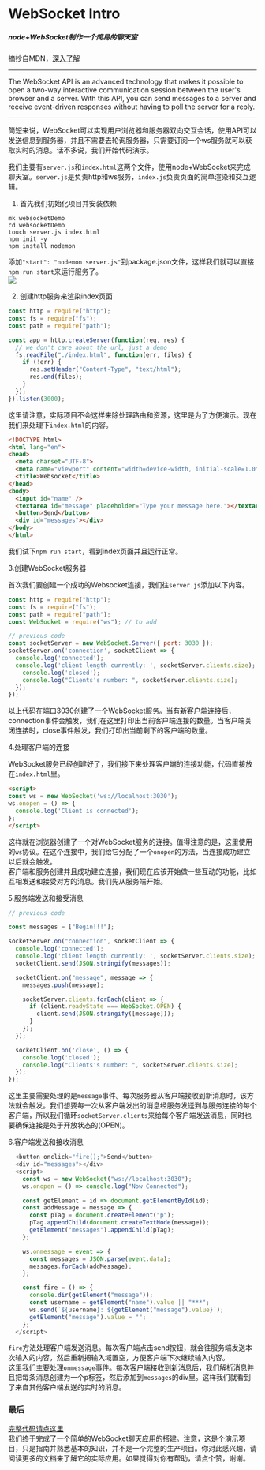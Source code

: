 # WebSocket Intro
##### node+WebSocket制作一个简易的聊天室

摘抄自MDN，[深入了解](https://developer.mozilla.org/en-US/docs/Web/API/WebSockets_API)
___
The WebSocket API is an advanced technology that makes it possible to open a two-way interactive communication session between the user's browser and a server. With this API, you can send messages to a server and receive event-driven responses without having to poll the server for a reply.
___
简短来说，WebSocket可以实现用户浏览器和服务器双向交互会话，使用API可以发送信息到服务器，并且不需要去轮询服务器，只需要订阅一个ws服务就可以获取实时的消息。话不多说，我们开始代码演示。

我们主要有`server.js`和`index.html`这两个文件，使用node+WebSocket来完成聊天室。`server.js`是负责http和ws服务，`index.js`负责页面的简单渲染和交互逻辑。

1. 首先我们初始化项目并安装依赖
```shell
mk websocketDemo
cd websocketDemo
touch server.js index.html
npm init -y
npm install nodemon
```
添加`"start": "nodemon server.js"`到package.json文件，这样我们就可以直接`npm run start`来运行服务了。   
![](https://i.postimg.cc/pTYkWwp3/image.png)

2. 创建http服务来渲染index页面
```javascript
const http = require("http");
const fs = require("fs");
const path = require("path");

const app = http.createServer(function(req, res) {
  // we don't care about the url, just a demo
  fs.readFile("./index.html", function(err, files) {
    if (!err) {
      res.setHeader("Content-Type", "text/html");
      res.end(files);
    }
  });
}).listen(3000);
```
这里请注意，实际项目不会这样来除处理路由和资源，这里是为了方便演示。现在我们来处理下`index.html`的内容。
```html
<!DOCTYPE html>
<html lang="en">
<head>
  <meta charset="UTF-8">
  <meta name="viewport" content="width=device-width, initial-scale=1.0">
  <title>Websocket</title>
</head>
<body>
  <input id="name" />
  <textarea id="message" placeholder="Type your message here."></textarea>
  <button>Send</button>
  <div id="messages"></div>
</body>
</html>
```
我们试下`npm run start`，看到index页面并且运行正常。

3.创建WebSocket服务器

首次我们要创建一个成功的Websocket连接，我们往`server.js`添加以下内容。
```javascript
const http = require("http");
const fs = require("fs");
const path = require("path");
const WebSocket = require("ws"); // to add

// previous code
const socketServer = new WebSocket.Server({ port: 3030 });
socketServer.on('connection', socketClient => {
  console.log('connected');
  console.log('client length currently: ', socketServer.clients.size);  socketClient.on('close', () => {
    console.log('closed');
    console.log("Clients's number: ", socketServer.clients.size);
  });
});
```
以上代码在端口3030创建了一个WebSocket服务。当有新客户端连接后，connection事件会触发，我们在这里打印出当前客户端连接的数量。当客户端关闭连接时，close事件触发，我们打印出当前剩下的客户端的数量。

4.处理客户端的连接

WebSocket服务已经创建好了，我们接下来处理客户端的连接功能，代码直接放在`index.html`里。
```html
<script>
const ws = new WebSocket('ws://localhost:3030');
ws.onopen = () => { 
  console.log('Client is connected'); 
};
</script>
```
这样就在浏览器创建了一个对WebSocket服务的连接。值得注意的是，这里使用的`ws`协议。在这个连接中，我们给它分配了一个`onopen`的方法，当连接成功建立以后就会触发。  
客户端和服务创建并且成功建立连接，我们现在应该开始做一些互动的功能，比如互相发送和接受对方的消息。我们先从服务端开始。

5.服务端发送和接受消息
```javascript
// previous code

const messages = ["Begin!!!"];

socketServer.on("connection", socketClient => {
  console.log('connected');
  console.log('client length currently: ', socketServer.clients.size);
  socketClient.send(JSON.stringify(messages));

  socketClient.on("message", message => {
    messages.push(message);

    socketServer.clients.forEach(client => {
      if (client.readyState === WebSocket.OPEN) {
        client.send(JSON.stringify([message]));
      }
    });
  });

  socketClient.on('close', () => {
    console.log('closed');
    console.log("Clients's number: ", socketServer.clients.size);
  });
});
```
这里主要需要处理的是`message`事件。每次服务器从客户端接收到新消息时，该方法就会触发。我们想要每一次从客户端发出的消息经服务发送到与服务连接的每个客户端，所以我们循环`socketServer.clients`来给每个客户端发送消息，同时也要确保连接是处于开放状态的(OPEN)。

6.客户端发送和接收消息
```javascript
  <button onclick="fire();">Send</button>
  <div id="messages"></div>
  <script>
    const ws = new WebSocket("ws://localhost:3030");
    ws.onopen = () => console.log("Now Connected");

    const getElement = id => document.getElementById(id);
    const addMessage = message => {
      const pTag = document.createElement("p");
      pTag.appendChild(document.createTextNode(message));
      getElement("messages").appendChild(pTag);
    };

    ws.onmessage = event => {
      const messages = JSON.parse(event.data);
      messages.forEach(addMessage);
    };

    const fire = () => {
      console.dir(getElement("message"));
      const username = getElement("name").value || "***";
      ws.send(`${username}: ${getElement("message").value}`);
      getElement("message").value = "";
    };
  </script>
```
`fire`方法处理客户端发送消息。每次客户端点击send按钮，就会往服务端发送本次输入的内容，然后重新把输入域置空，方便客户端下次继续输入内容。   
这里我们主要处理`onmessage`事件。每次客户端接收到新消息后，我们解析消息并且把每条消息创建为一个p标签，然后添加到`messages`的div里。这样我们就看到了来自其他客户端发送的实时的消息。

### 最后
[完整代码请点这里](https://github.com/fengtomy/WebSocketDemo)   
我们终于完成了一个简单的WebSocket聊天应用的搭建。注意，这是个演示项目，只是指南并熟悉基本的知识，并不是一个完整的生产项目。你对此感兴趣，请阅读更多的文档来了解它的实际应用。如果觉得对你有帮助，请点个赞，谢谢。
